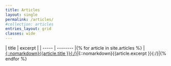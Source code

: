 ```yaml
---
title: Articles
layout: single
permalink: /articles/
#collection: articles
entries_layout: grid
classes: wide
---
```

| title  | excerpt |
| ----- | -------- |{% for article in site.articles %}
|[{::nomarkdown}{{article.title }}{:/}]({{article.url}})|{::nomarkdown}{{article.excerpt }}{:/}|{% endfor %}
